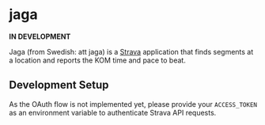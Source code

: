# jaga

**IN DEVELOPMENT**

Jaga (from Swedish: att jaga) is a [Strava](https://www.strava.com) application that finds segments at a location and reports the KOM time and pace to beat.

## Development Setup

As the OAuth flow is not implemented yet, please provide your `ACCESS_TOKEN` as an environment variable to authenticate Strava API requests.
